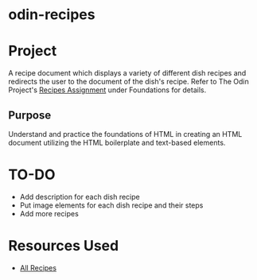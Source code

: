 # odin-recipes

# Project

A recipe document which displays a variety of different dish recipes and redirects the user to the document of the dish's recipe. Refer to The Odin Project's [Recipes Assignment](https://www.theodinproject.com/lessons/foundations-recipes#assignment) under Foundations for details.

## Purpose

Understand and practice the foundations of HTML in creating an HTML document utilizing the HTML boilerplate and text-based elements.

# TO-DO

- Add description for each dish recipe
- Put image elements for each dish recipe and their steps
- Add more recipes

# Resources Used

- [All Recipes](https://www.allrecipes.com/)
